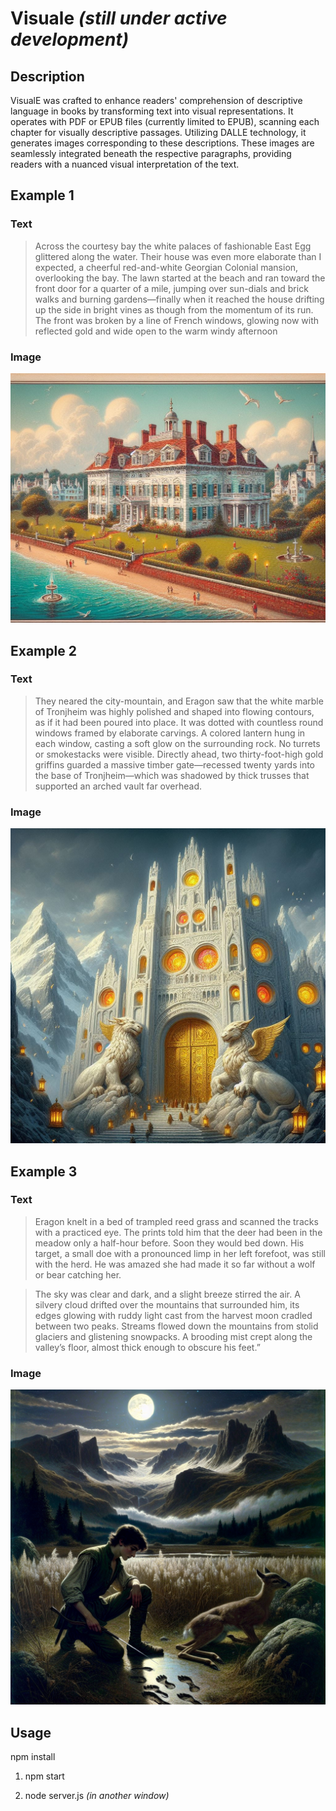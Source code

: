 # Visuale *(still under active development)*

## Description

VisualE was crafted to enhance readers' comprehension of descriptive language in books by transforming text into visual representations. It operates with PDF or EPUB files (currently limited to EPUB), scanning each chapter for visually descriptive passages. Utilizing DALLE technology, it generates images corresponding to these descriptions. These images are seamlessly integrated beneath the respective paragraphs, providing readers with a nuanced visual interpretation of the text.

## Example 1
### Text
> Across the courtesy bay the white palaces of fashionable East Egg glittered along
> the water. Their house was even more elaborate than I expected, a cheerful
> red-and-white Georgian Colonial mansion, overlooking the bay. The lawn started at
> the beach and ran toward the front door for a quarter of a mile, jumping over
> sun-dials and brick walks and burning gardens—finally when it reached the house
> drifting up the side in bright vines as though from the momentum of its run. The
> front was broken by a line of French windows, glowing now with reflected gold and
> wide open to the warm windy afternoon

### Image
![Example of GenAI image from The Great Gatsby](assets/gatsby.jpeg)

## Example 2
### Text
> They neared the city-mountain, and Eragon saw that the white marble of Tronjheim was highly 
> polished and shaped into flowing contours, as if it had been poured into place. 
> It was dotted with countless round windows framed by elaborate carvings. A 
> colored lantern hung in each window, casting a soft glow on the surrounding 
> rock. No turrets or smokestacks were visible. Directly ahead, two 
> thirty-foot-high gold griffins guarded a massive timber gate—recessed twenty 
> yards into the base of Tronjheim—which was shadowed by thick trusses that 
> supported an arched vault far overhead.

### Image
![Example of GenAI image from Eragon](assets/eragonExample.jpeg)

## Example 3
### Text
> Eragon knelt in a bed of trampled reed grass and scanned the tracks with a practiced eye. 
> The prints told him that the deer had been in the meadow only a half-hour before. 
>Soon they would bed down. His target, a small doe with a pronounced limp in her 
> left forefoot, was still with the herd. He was amazed she had made it so far 
> without a wolf or bear catching her. 
 
> The sky was clear and dark, and a slight breeze stirred the air. A silvery cloud drifted 
> over the mountains that surrounded him, its edges glowing with ruddy light cast 
> from the harvest moon cradled between two peaks. Streams flowed down the 
> mountains from stolid glaciers and glistening snowpacks. A brooding mist crept 
> along the valley’s floor, almost thick enough to obscure his feet.”


### Image
![Example of GenAI image from Eragon](assets/eragonEx3.png)


## Usage
npm install

1. npm start

2. node server.js *(in another window)*


